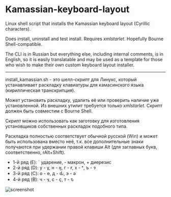 # Kamassian-keyboard-layout

Linux shell script that installs the Kamassian keyboard layout (Cyrillic characters).

Does install, uninstall and test install. Requires *xmlstarlet*. Hopefully Bourne Shell-compatible.

The CLI is in Russian but everything else, including internal comments, is in English, so it is easily translatable and may be used as a template for those who wish to make their own custom keyboard layout installer.

---

install_kamassian.sh - это шелл-скрипт для Линукс, который устанавливает раскладку клавиатуры для камасинского языка (кириллическая транскрипция).

Может установить раскладку, удалить её или проверить наличие уже установленной. Из внешних утилит требуется только *xmlstarlet*. Скрипт должен быть совместим с Bourne Shell.

Скрипт можно использовать как заготовку для изготовления установщиков собственных раскладок подобного типа.

Раскладка полностью соответствует обычной русской (Win) и может быть использована вместо неё, т.к. все дополнительные знаки получаются при удержании правой клавиши Alt (для заглавных букв, соответственно, rAlt+Shift).

* 1-й ряд (E): ` ударение, - макрон, + диерезис
* 2-й ряд (D): у - ұ, н - ӈ, г - ғ, х - ˣ, ъ - ɂ
* 3-й ряд (C): о - ө, д - ԃ, э - ә
* 4-й ряд (B): ч - ӌ, c - ҫ, т - ԏ

![screenshot](https://github.com/Efenstor/Kamassian-keyboard-layout/assets/11175574/6e712cea-5ce2-4bbd-a4d1-2c0342f54dc7)
